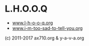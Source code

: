 # L.H.O.O.Q

* www.l-h-o-o-q.org
* www.i-m-too-sad-to-tell-you.org


(c) 2011-2017 ax710.org & y-a-v-a.org
